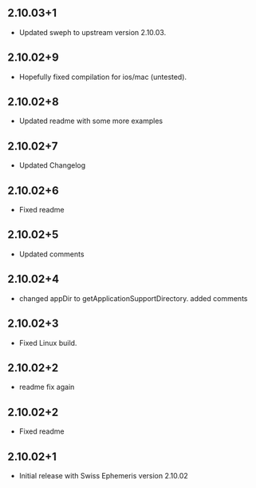 ## 2.10.03+1

* Updated sweph to upstream version 2.10.03.

## 2.10.02+9

* Hopefully fixed compilation for ios/mac (untested).

## 2.10.02+8

* Updated readme with some more examples

## 2.10.02+7

* Updated Changelog

## 2.10.02+6

* Fixed readme

## 2.10.02+5

* Updated comments

## 2.10.02+4

* changed appDir to getApplicationSupportDirectory. added comments

## 2.10.02+3

* Fixed Linux build.

## 2.10.02+2

* readme fix again

## 2.10.02+2

* Fixed readme

## 2.10.02+1

* Initial release with Swiss Ephemeris version 2.10.02